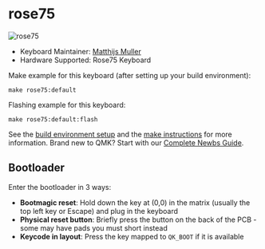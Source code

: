 # rose75

![rose75](https://i.imgur.com/f64Ttib.png)

* Keyboard Maintainer: [Matthijs Muller](https://github.com/Smollchungus)
* Hardware Supported: Rose75 Keyboard

Make example for this keyboard (after setting up your build environment):

    make rose75:default

Flashing example for this keyboard:

    make rose75:default:flash

See the [build environment setup](https://docs.qmk.fm/#/getting_started_build_tools) and the [make instructions](https://docs.qmk.fm/#/getting_started_make_guide) for more information. Brand new to QMK? Start with our [Complete Newbs Guide](https://docs.qmk.fm/#/newbs).

## Bootloader

Enter the bootloader in 3 ways:

* **Bootmagic reset**: Hold down the key at (0,0) in the matrix (usually the top left key or Escape) and plug in the keyboard
* **Physical reset button**: Briefly press the button on the back of the PCB - some may have pads you must short instead
* **Keycode in layout**: Press the key mapped to `QK_BOOT` if it is available
